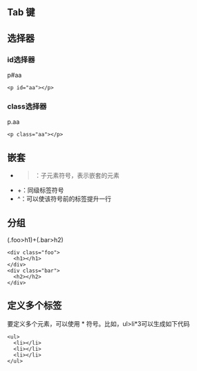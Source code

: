 
## Tab 键

## 选择器

### id选择器
p#aa

```
<p id="aa"></p>
```

### class选择器

p.aa

```
<p class="aa"></p>
```

## 嵌套

* >：子元素符号，表示嵌套的元素
* +：同级标签符号
* ^：可以使该符号前的标签提升一行


## 分组

(.foo>h1)+(.bar>h2)

```
<div class="foo">  
  <h1></h1>  
</div>  
<div class="bar">  
  <h2></h2>  
</div>
```
## 定义多个标签

要定义多个元素，可以使用 * 符号。比如，ul>li*3可以生成如下代码

```
<ul>  
  <li></li>  
  <li></li>  
  <li></li>  
</ul>
```


